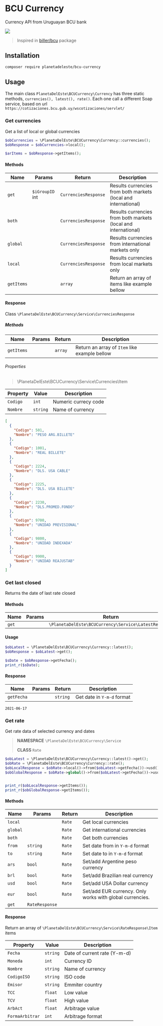 # BCU Currency

Currency API from Uruguayan BCU bank

[![](https://tokei.rs/b1/github/planetadeleste/bcu-currency)](https://github.com/XAMPPRocky/tokei_rs)

> Inspired in [biller/bcu](https://github.com/biller/bcu) package

## Installation

```bash
composer require planetadeleste/bcu-currency
```

## Usage

The main class `PlanetaDelEste\BCUCurrency\Currency` has three static methods, `currencies(), latest(), rate()`. Each
one call a different Soap service, based on url `https://cotizaciones.bcu.gub.uy/wscotizaciones/servlet/`

### Get currencies

Get a list of local or global currencies

```php
$obCurrencies = \PlanetaDelEste\BCUCurrency\Currency::currencies();
$obResponse = $obCurrencies->local();

$arItems = $obResponse->getItems();
```

#### Methods

| Name       | Params          | Return               | Description                                                    |
| ---------- | --------------- | -------------------- | -------------------------------------------------------------- |
| `get`      | `$iGroupID` int | `CurrenciesResponse` | Results currencies from both markets (local and international) |
| `both`     |                 | `CurrenciesResponse` | Results currencies from both markets (local and international) |
| `global`   |                 | `CurrenciesResponse` | Results currencies from international markets only             |
| `local`    |                 | `CurrenciesResponse` | Results currencies from local markets only                     |
| `getItems` |                 | `array`              | Return an array of items like example bellow                   |

#### Response

Class `\PlanetaDelEste\BCUCurrency\Service\CurrenciesResponse`

##### Methods

| Name       | Params | Return  | Description                                   |
| ---------- | ------ | ------- | --------------------------------------------- |
| `getItems` |        | `array` | Return an array of `Item` like example bellow |

###### Properties

>  \PlanetaDelEste\BCUCurrency\Service\Currencies\Item

| Property | Value    | Description          |
| -------- | -------- | -------------------- |
| `Codigo` | `int`    | Numeric currecy code |
| `Nombre` | `string` | Name of currency     |

```json
[
  {
    "Codigo": 501,
    "Nombre": "PESO ARG.BILLETE"
  },
  {
    "Codigo": 1001,
    "Nombre": "REAL BILLETE"
  },
  {
    "Codigo": 2224,
    "Nombre": "DLS. USA CABLE"
  },
  {
    "Codigo": 2225,
    "Nombre": "DLS. USA BILLETE"
  },
  {
    "Codigo": 2230,
    "Nombre": "DLS.PROMED.FONDO"
  },
  {
    "Codigo": 9700,
    "Nombre": "UNIDAD PREVISIONAL"
  },
  {
    "Codigo": 9800,
    "Nombre": "UNIDAD INDEXADA"
  },
  {
    "Codigo": 9900,
    "Nombre": "UNIDAD REAJUSTAB"
  }
]
```

### Get last closed

Returns the date of last rate closed

#### Methods

| Name  | Params | Return                                               | Description |
| ----- | ------ | ---------------------------------------------------- | ----------- |
| `get` |        | `\PlanetaDelEste\BCUCurrency\Service\LatestResponse` |             |



#### Usage

```php
$obLatest = \PlanetaDelEste\BCUCurrency\Currency::latest();
$obResponse = $obLatest->get();

$sDate = $obResponse->getFecha();
print_r($sDate);
```

#### Response

| Name       | Params | Return   | Description                |
| ---------- | ------ | -------- | -------------------------- |
| `getFecha` |        | `string` | Get date in `Y-m-d` format |

`2021-06-17`

### Get rate

Get rate data of selected currency and dates

> **NAMESPACE** `\PlanetaDelEste\BCUCurrency\Service`
> 
> **CLASS** `Rate`

```php
$obLatest = \PlanetaDelEste\BCUCurrency\Currency::latest()->get();
$obRate = \PlanetaDelEste\BCUCurrency\Currency::rate();
$obLocalResponse = $obRate->local()->from($obLatest->getFecha())->usd()->get();
$obGlobalResponse = $obRate->global()->from($obLatest->getFecha())->usd()->get();


print_r($obLocalResponse->getItems());
print_r($obGlobalResponse->getItems());
```

#### Methods

| Name     | Params         | Return | Description                                              |
| -------- | -------------- | ------ | -------------------------------------------------------- |
| `local`  |                | `Rate` | Get local currencies                                     |
| `global` |                | `Rate` | Get international currencies                             |
| `both`   |                | `Rate` | Get both currencies                                      |
| `from`   | `string`       | `Rate` | Set date from in `Y-m-d` format                          |
| `to`     | `string`       | `Rate` | Set date to in `Y-m-d` format                            |
| `ars`    | `bool`         | `Rate` | Set/add Argentine peso currency                          |
| `brl`    | `bool`         | `Rate` | Set/add Brazilian real currency                          |
| `usd`    | `bool`         | `Rate` | Set/add USA Dollar currency                              |
| `eur`    | `bool`         | `Rate` | Set/add EUR currency. Only works with global currencies. |
| `get`    | `RateResponse` |        |                                                          |

#### Response

Return an array of `\PlanetaDelEste\BCUCurrency\Service\RateResponse\Item` items

| Property        | Value    | Description                  |
| --------------- | -------- | ---------------------------- |
| `Fecha`         | `string` | Date of current rate (Y-m-d) |
| `Moneda`        | `int`    | Currency ID                  |
| `Nombre`        | `string` | Name of currency             |
| `CodigoISO`     | `string` | ISO code                     |
| `Emisor`        | `string` | Emmiter country              |
| `TCC`           | `float`  | Low value                    |
| `TCV`           | `float`  | High value                   |
| `ArbAct`        | `float`  | Arbitrage value              |
| `FormaArbitrar` | `int`    | Arbitrage format             |
